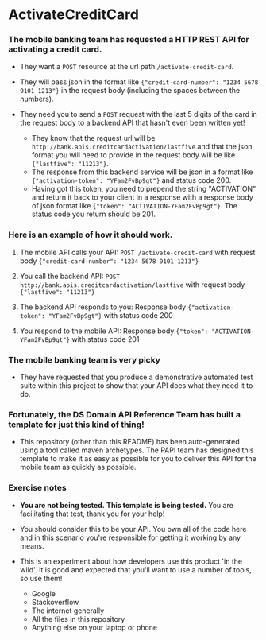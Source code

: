 # ActivateCreditCard

### The mobile banking team has requested a HTTP REST API for activating a credit card.

- They want a `POST` resource at the url path `/activate-credit-card`.

- They will pass json in the format like `{"credit-card-number": "1234 5678 9101 1213"}` in the request body (including the
  spaces between the numbers).

- They need you to send a `POST` request with the last 5 digits of the card in the request body to a backend API that hasn't even
  been written yet!
  - They know that the request url will be `http://bank.apis.creditcardactivation/lastfive` and that the json
    format you will need to provide in the request body will be like `{"lastfive": "11213"}`.
  - The response from this backend service will be json in a format like `{"activation-token": "YFam2FvBp9gt"}` and
    status code 200.
  - Having got this token, you need to prepend the string "ACTIVATION" and return it back to your client in a response with a response
    body of json format like `{"token": "ACTIVATION-YFam2FvBp9gt"}`. The status code you return should be 201.

### Here is an example of how it should work.

1. The mobile API calls your API: `POST /activate-credit-card` with request body `{"credit-card-number": "1234 5678 9101 1213"}`

2. You call the backend API: `POST http://bank.apis.creditcardactivation/lastfive` with request body `{"lastfive": "11213"}`

3. The backend API responds to you: Response body `{"activation-token": "YFam2FvBp9gt"}` with status code 200

4. You respond to the mobile API: Response body `{"token": "ACTIVATION-YFam2FvBp9gt"}` with status code 201

### The mobile banking team is very picky

- They have requested that you produce a demonstrative automated test suite within this project to show that your API does what they
  need it to do.

### Fortunately, the DS Domain API Reference Team has built a template for just this kind of thing!

- This repository (other than this README) has been auto-generated using a tool called maven archetypes. The PAPI team has designed
  this template to make it as easy as possible for you to deliver this API for the mobile team as quickly as possible.
  
### Exercise notes

- **You are not being tested.** **This template is being tested.** You are facilitating that test, thank you for your help!

- You should consider this to be your API. You own all of the code here and in this scenario you're responsible for getting it
  working by any means.

- This is an experiment about how developers use this product 'in the wild'. It is good and expected that you'll want to use a number
  of tools, so use them!
  - Google
  - Stackoverflow
  - The internet generally
  - All the files in this repository
  - Anything else on your laptop or phone
